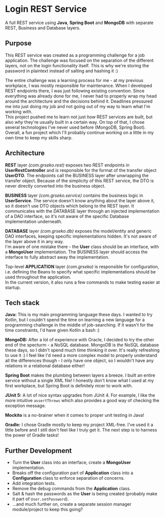 # Login REST Service
A full REST service using **Java**, **Spring Boot** and **MongoDB** with separate REST, Business and Database layers.

## Purpose
This REST service was created as a programming challenge for a job application. The challenge was focused on the separation of the different layers, not on the login functionality itself. This is why we're storing the password in plaintext instead of salting and hashing it :)

The entire challenge was a learning process for me - at my previous workplace, I was mostly responsible for maintenance. When I developed REST endpoints there, I was just following existing convention. Since everything was already done for me, I never had to properly wrap my head around the architecture and the decisions behind it. Deadlines pressured me into just doing my job and not going out of my way to learn what I'm working with.  
This project pushed me to learn not just *how* REST services are built, but also *why* they're usually built in a certain way. On top of that, I chose several technologies I've never used before (MongoDB, Spring Boot).  
Overall, a fun project which I'll probably continue working on a little in my own time to keep my skills sharp.

## Architecture
**REST** layer *(com.grseko.rest)* exposes two REST endpoints in **UserRestController** and is responsible for the format of the transfer object **UserDTO**. The endpoints call the BUSINESS layer after unwrapping the transfer object. Because of the simplicity of this REST service, the DTO is never directly converted into the business object.

**BUSINESS** layer *(com.grseko.service)* contains the business logic in **UserService**. The service doesn't know anything about the layer above it, so it doesn't use DTO objects which belong to the REST layer. It communicates with the DATABASE layer through an injected implementation of a DAO interface, so it's not aware of the specific Database implementation underneath.
 
**DATABASE** layer *(com.grseko.db)* exposes the model/entity and generic DAO interfaces, keeping specific implementations hidden. It's not aware of the layer above it in any way.  
I'm aware of one mistake there - the **User** class should be an interface, with a **MongoUser** implementation. The BUSINESS layer should access the interface to fully abstract away the implementation.

Top-level **APPLICATION** layer *(com.grseko)* is responsible for configuration, i.e. defining the Beans to specify what specific implementations should be used throughout the application.  
In the current version, it also runs a few commands to make testing easier at startup.

## Tech stack
**Java:** This is my main programming language these days. I wanted to try Kotlin, but I couldn't spend the time on learning a new language for a programming challenge in the middle of job-searching. If it wasn't for the time constraints, I'd have given Kotlin a bash :)

**MongoDB:** After a lot of experience with Oracle, I decided to try the other end of the specturm - a NoSQL database. MongoDB is *the* NoSQL database these days, so I didn't spend much time thinking it over. It's really refreshing to use it :) I feel like I'd need a more complex model to properly understand all the differences though - I only have one object, so I wouldn't have any relations in a relational database either!
  
**Spring Boot** makes the plumbing between layers a breeze. I built an entire service without a single XML file! I honestly don't know what I used at my first workplace, but Spring Boot is definitely nicer to work with.

**JUnit 5:** A lot of nice syntax upgrades from JUnit 4. For example, I like the more intuitive `assertThrows` which also provides a good way of checking the exception message.

**Mockito** is a no-brainer when it comes to proper unit testing in Java!

**Gradle:** I chose Gradle mostly to keep my project XML-free. I've used it a little before and I still don't feel like I truly get it. The next step is to harness the power of Gradle tasks!

## Further Development
* Turn the **User** class into an interface, create a **MongoUser** implementation.
* Breaks off the configuration part of **Application** class into a **Configuration** class to enforce separation of concerns.
* Add integration tests.
* Remove the debug commands from the **Application** class.
* Salt & hash the passwords as the **User** is being created (probably make it part of `User.setPassword`).
* ...and much further on, create a separate session manager module/project to keep this going?
